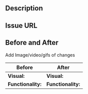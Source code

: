 ## Description
<!-- Provide a brief summary of the changes introduced in this pull request. -->

## Issue URL
<!-- Include the link to the relevant Jira ticket for this task/feature. -->

## Before and After  
Add Image/video/gifs of changes 

| Before | After |
| --- | --- |
| **Visual:**  | **Visual:**   |
| **Functionality:**  | **Functionality:** |
